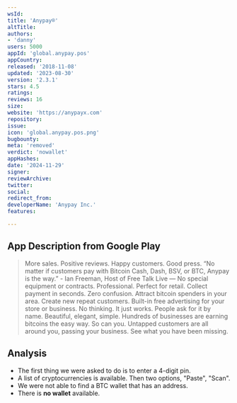```yaml
---
wsId: 
title: 'Anypay®'
altTitle: 
authors:
- 'danny'
users: 5000
appId: 'global.anypay.pos'
appCountry: 
released: '2018-11-08'
updated: '2023-08-30'
version: '2.3.1'
stars: 4.5
ratings: 
reviews: 16
size: 
website: 'https://anypayx.com'
repository: 
issue: 
icon: 'global.anypay.pos.png'
bugbounty: 
meta: 'removed'
verdict: 'nowallet'
appHashes: 
date: '2024-11-29'
signer: 
reviewArchive: 
twitter: 
social: 
redirect_from: 
developerName: 'Anypay Inc.'
features: 

---
```


## App Description from Google Play

> More sales. Positive reviews. Happy customers. Good press. “No matter if customers pay with Bitcoin Cash, Dash, BSV, or BTC, Anypay is the way.” - Ian Freeman, Host of Free Talk Live — No special equipment or contracts. Professional. Perfect for retail. Collect payment in seconds. Zero confusion. Attract bitcoin spenders in your area. Create new repeat customers. Built-in free advertising for your store or business. No thinking. It just works. People ask for it by name. Beautiful, elegant, simple. Hundreds of businesses are earning bitcoins the easy way. So can you. Untapped customers are all around you, passing your business. See what you have been missing.

## Analysis 

- The first thing we were asked to do is to enter a 4-digit pin.
- A list of cryptocurrencies is available. Then two options, "Paste", "Scan". 
- We were not able to find a BTC wallet that has an address.
- There is **no wallet** available.
